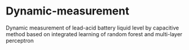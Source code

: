 # Dynamic-measurement
Dynamic measurement of lead-acid battery liquid level by capacitive method based on integrated learning of random forest and multi-layer perceptron
